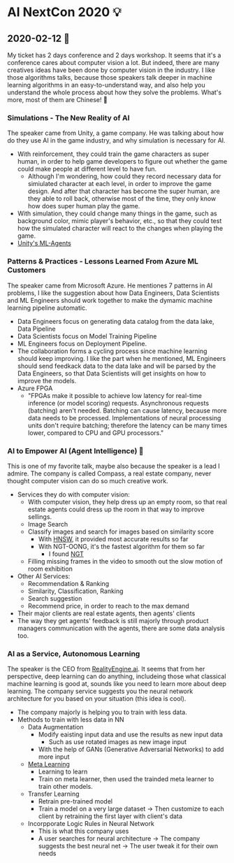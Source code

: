 # AI NextCon 2020 💡

## 2020-02-12 🌺
My ticket has 2 days conference and 2 days workshop. It seems that it's a conference cares about computer vision a lot. But indeed, there are many creatives ideas have been done by computer vision in the industry. I like those algorithms talks, because those speakers talk deeper in machine learning algorithms in an easy-to-understand way, and also help you understand the whole process about how they solve the problems. What's more, most of them are Chinese! 💐

### Simulations - The New Reality of AI
The speaker came from Unity, a game company. He was talking about how do they use AI in the game industry, and why simulation is necessary for AI.

* With reinforcement, they could train the game characters as super human, in order to help game developers to figure out whether the game could make people at different level to have fun.
  * Although I'm wondering, how could they record necessary data for simiulated character at each level, in order to improve the game design. And after that character has become the super human, are they able to roll back, otherwise most of the time, they only know how does super human play the game.
* With simulation, they could change many things in the game, such as background color, mimic player's behavior, etc., so that they could test how the simulated character will react to the changes when playing the game.
* [Unity's ML-Agents][1]


### Patterns & Practices - Lessons Learned From Azure ML Customers
The speaker came from Microsoft Azure. He mentiones 7 patterns in AI problems, I like the suggestion about how Data Engineers, Data Scientists and ML Engineers should work together to make the dymamic machine learning pipeline automatic.

* Data Engineers focus on generating data catalog from the data lake, Data Pipeline
* Data Scientists focus on Model Training Pipeline
* ML Engineers focus on Deployment Pipeline.
* The collaboration forms a cycling process since machine learning should keep improving. I like the part when he mentioned, ML Engineers should send feedkack data to the data lake and will be parsed by the Data Engineers, so that Data Scientists will get insights on how to improve the models.
* Azure FPGA
  * "FPGAs make it possible to achieve low latency for real-time inference (or model scoring) requests. Asynchronous requests (batching) aren't needed. Batching can cause latency, because more data needs to be processed. Implementations of neural processing units don't require batching; therefore the latency can be many times lower, compared to CPU and GPU processors."

### AI to Empower AI (Agent Intelligence) 💖
This is one of my favorite talk, maybe also because the speaker is a lead I admire. The company is called Compass, a real estate company, never thought computer vision can do so much creative work.

* Services they do with computer vision:
  * With computer vision, they help dress up an empty room, so that real estate agents could dress up the room in that way to improve sellings.
  * Image Search
  * Classify images and search for images based on similarity score
    * With [HNSW][2], it provided most accurate results so far
    * With NGT-OONG, it's the fastest algorithm for them so far
      * I found [NGT][3]
  * Filling missing frames in the video to smooth out the slow motion of room exhibition
* Other AI Services:
  * Recommendation & Ranking
  * Similarity, Classification, Ranking
  * Search suggestion
  * Recommend price, in order to reach to the max demand
* Their major clients are real estate agents, then agents' clients
* The way they get agents' feedback is still majorly through product managers communication with the agents, there are some data analysis too.

### AI as a Service, Autonomous Learning
The speaker is the CEO from [RealityEngine.ai][4]. It seems that from her perspective, deep learning can do anything, includeing those what classical machine learning is good at, sounds like you need to learn more about deep learning. The company service suggests you the neural network architecture for you based on your situation (this idea is cool).

* The company majorly is helping you to train with less data.
* Methods to train with less data in NN
  * Data Augmentation
    * Modify eaisting input data and use the results as new input data
      * Such as use rotated images as new image input
    * With the help of GANs (Generative Adversarial Networks) to add more input
  * [Meta Learning][5]
    * Learning to learn
    * Train on meta learner, then used the trainded meta learner to train other models.
  * Transfer Learning
    * Retrain pre-trained model
    * Train a model on a very large dataset -> Then customize to each client by retraining the first layer with client's data
  * Incorpporate Logic Rules in Neural Network
    * This is what this company uses
    * A user searches for neural architecture -> The company suggests the best neural net -> The user tweak it for their own needs



[1]:https://github.com/Unity-Technologies/ml-agents
[2]:https://github.com/nmslib/hnswlib
[3]:https://opensource.com/article/19/10/ngt-open-source-library
[4]:https://realityengines.ai/about
[5]:https://lilianweng.github.io/lil-log/2018/11/30/meta-learning.html
